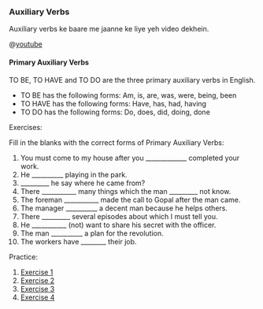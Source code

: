 ### Auxiliary Verbs

Auxiliary verbs ke baare me jaanne ke liye yeh video dekhein.


@[youtube](gUcT2rKMU00)

#### Primary Auxiliary Verbs

TO BE, TO HAVE and TO DO are the three primary auxiliary verbs in English.
* TO BE has the following forms: Am, is, are, was, were, being, been
* TO HAVE has the following forms: Have, has, had, having
* TO DO has the following forms: Do, does, did, doing, done


Exercises:

Fill in the blanks with the correct forms of Primary Auxiliary Verbs:

1. You must come to my house after you _____________ completed your work.
2. He __________ playing in the park.
3. _________ he say where he came from?
4. There ___________ many things which the man _________ not know.
5. The foreman ___________ made the call to Gopal after the man came.
6. The manager __________ a decent man because he helps others.
7. There _________ several episodes about which I must tell you.
8. He ___________ (not) want to share his secret with the officer.
9. The man __________ a plan for the revolution.
10. The workers have ________ their job.




Practice:
1. [Exercise 1](https://www.myenglishpages.com/site_php_files/grammar-exercise-auxiliary-verbs.php)
2. [Exercise 2](https://www.myenglishpages.com/site_php_files/grammar-exercise-auxiliary-verbs-2.php)
3. [Exercise 3](https://www.englishgrammar.org/auxiliary-verbs-exercise-7/)
4. [Exercise 4](https://www.ego4u.com/en/cram-up/grammar/auxiliary-verbs/exercises?ex03)
